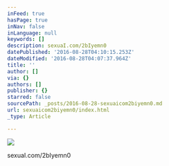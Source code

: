 ```yaml
---
inFeed: true
hasPage: true
inNav: false
inLanguage: null
keywords: []
description: sexuaI.com/2bIyemn0
datePublished: '2016-08-28T04:10:15.253Z'
dateModified: '2016-08-28T04:07:37.964Z'
title: ''
author: []
via: {}
authors: []
publisher: {}
starred: false
sourcePath: _posts/2016-08-28-sexuaicom2biyemn0.md
url: sexuaicom2biyemn0/index.html
_type: Article

---
```

![](https://the-grid-user-content.s3-us-west-2.amazonaws.com/62ae9244-1fa4-460d-b75e-db52b5def78f.jpg)

sexuaI.com/2bIyemn0
